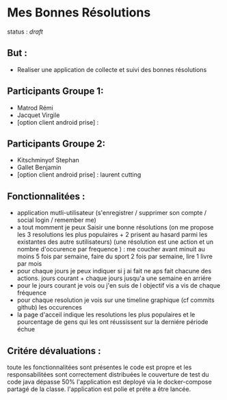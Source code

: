 # Mes Bonnes Résolutions

status : _draft_


## But : 

* Realiser une application de collecte et suivi des bonnes résolutions


## Participants Groupe 1: 

 * Matrod Rémi
 * Jacquet Virgile
 * [option client android prise] :

## Participants Groupe 2: 
 
 * Kitschminyof Stephan
 * Gallet Benjamin
 * [option client android prise] : laurent cutting

 
## Fonctionnalitées : 
 
 * application mutli-utilisateur (s'enregistrer / supprimer son compte / social login / remember me)
 * a tout momment je peux Saisir une bonne résolutions (on me propose les 3 resolutions les plus populaires + 2 prisent au hasard parmi les existantes des autre sutilisateurs)
 (une résolution est une action et un nombre d'occurence par frequence ) : me coucher avant minuit au moins 5 fois par semaine, faire du sport 2 fois par semaine, lire 1 livre par mois
 * pour chaque jours je peux indiquer si j ai fait ne aps fait chacune des actions. jours courant + chaque jours jusqu'a une semaine en arriére
 * pour le jours courant je vois ou j'en suis de l objectif vis a vis de chaque fréquence
 * pour chaque resolution je vois sur une timeline graphique (cf commits github) les occurences
 * la page d'acceil indique les  resolutions les plus populaires et le pourcentage de gens qui les ont réussissent sur la derniére période échue  

 
## Critére dévaluations :

toute les fonctionnalitées sont présentes
le code est propre et les responsabilitées sont correctement distribuées
le couverture de test du code java dépasse 50%
l'application est deployé via le docker-compose partagé de la classe.
l'application est polie et préte a être lancée. 


